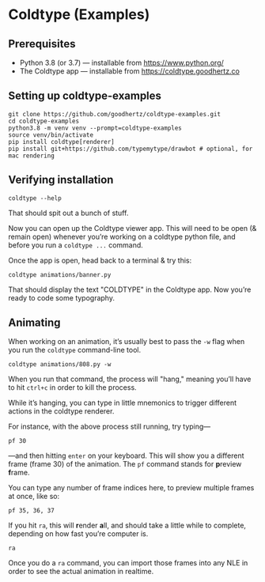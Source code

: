 # Coldtype (Examples)

## Prerequisites

- Python 3.8 (or 3.7) — installable from https://www.python.org/
- The Coldtype app — installable from https://coldtype.goodhertz.co

## Setting up coldtype-examples

```
git clone https://github.com/goodhertz/coldtype-examples.git
cd coldtype-examples
python3.8 -m venv venv --prompt=coldtype-examples
source venv/bin/activate
pip install coldtype[renderer]
pip install git+https://github.com/typemytype/drawbot # optional, for mac rendering
```

## Verifying installation

```
coldtype --help
```

That should spit out a bunch of stuff.

Now you can open up the Coldtype viewer app. This will need to be open (& remain open) whenever you’re working on a coldtype python file, and before you run a `coldtype ...` command.

Once the app is open, head back to a terminal & try this:

```
coldtype animations/banner.py
```

That should display the text "COLDTYPE" in the Coldtype app. Now you’re ready to code some typography.

## Animating

When working on an animation, it’s usually best to pass the `-w` flag when you run the `coldtype` command-line tool.

```
coldtype animations/808.py -w
```

When you run that command, the process will "hang," meaning you’ll have to hit `ctrl+c` in order to kill the process.

While it’s hanging, you can type in little mnemonics to trigger different actions in the coldtype renderer.

For instance, with the above process still running, try typing—

```
pf 30
```

—and then hitting `enter` on your keyboard. This will show you a different frame (frame 30) of the animation. The `pf` command stands for **p**review **f**rame.

You can type any number of frame indices here, to preview multiple frames at once, like so:

```
pf 35, 36, 37
```

If you hit `ra`, this will **r**ender **a**ll, and should take a little while to complete, depending on how fast you’re computer is.

```
ra
```

Once you do a `ra` command, you can import those frames into any NLE in order to see the actual animation in realtime.
